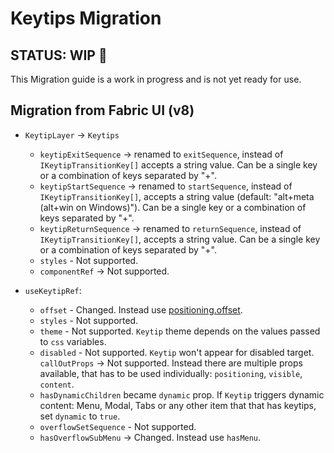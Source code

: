 # Keytips Migration

## STATUS: WIP 🚧

This Migration guide is a work in progress and is not yet ready for use.

## Migration from Fabric UI (v8)

- `KeytipLayer` -> `Keytips`

  - `keytipExitSequence` -> renamed to `exitSequence`, instead of `IKeytipTransitionKey[]`
    accepts a string value. Can be a single key or a combination of keys separated by "+".
  - `keytipStartSequence` -> renamed to `startSequence`, instead of `IKeytipTransitionKey[]`,
    accepts a string value (default: "alt+meta (alt+win on Windows)"). Can be a single key or a combination of keys separated by "+".
  - `keytipReturnSequence` -> renamed to `returnSequence`, instead of `IKeytipTransitionKey[]`,
    accepts a string value. Can be a single key or a combination of keys separated by "+".
  - `styles` - Not supported.
  - `componentRef` -> Not supported.

- `useKeytipRef`:
  - `offset` - Changed. Instead use [positioning.offset](https://react.fluentui.dev/?path=/docs/concepts-developer-positioning-components--docs#offset-value).
  - `styles` - Not supported.
  - `theme` - Not supported. `Keytip` theme depends on the values passed to `css` variables.
  - `disabled` - Not supported. `Keytip` won't appear for disabled target.
    `callOutProps` -> Not supported. Instead there are multiple props available, that has to be used individually: `positioning`, `visible`, `content`.
  - `hasDynamicChildren` became `dynamic` prop. If `Keytip` triggers dynamic content: Menu, Modal, Tabs or any other item that
    that has keytips, set `dynamic` to `true`.
  - `overflowSetSequence` - Not supported.
  - `hasOverflowSubMenu` -> Changed. Instead use `hasMenu`.

